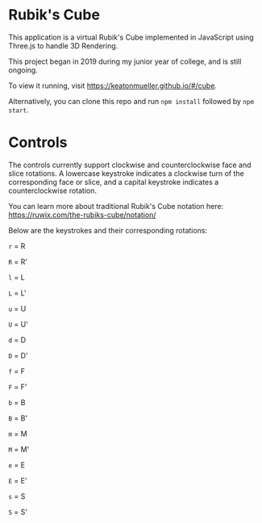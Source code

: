# Rubik's Cube
This application is a virtual Rubik's Cube implemented in JavaScript using Three.js to handle 3D Rendering.

This project began in 2019 during my junior year of college, and is still ongoing.

To view it running, visit https://keatonmueller.github.io/#/cube.

Alternatively, you can clone this repo and run `npm install` followed by `npm start`.

# Controls
The controls currently support clockwise and counterclockwise face and slice rotations. A lowercase keystroke indicates a clockwise turn of the corresponding face or slice, and a capital keystroke indicates a counterclockwise rotation.

You can learn more about traditional Rubik's Cube notation here: https://ruwix.com/the-rubiks-cube/notation/

Below are the keystrokes and their corresponding rotations:

`r` = R

`R` = R'


`l` = L

`L` = L'


`u` = U

`U` = U'


`d` = D

`D` = D'


`f` = F

`F` = F'


`b` = B

`B` = B'


`m` = M

`M` = M'


`e` = E

`E` = E'


`s` = S

`S` = S'
